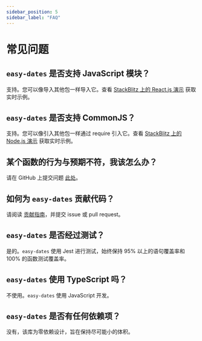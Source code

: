 ```yaml
---
sidebar_position: 5
sidebar_label: "FAQ"
---
```


# 常见问题

## `easy-dates` 是否支持 JavaScript 模块？

支持。您可以像导入其他包一样导入它。查看 [StackBlitz 上的 React.js 演示](https://stackblitz.com/edit/easy-dates-demo?file=src/App.js) 获取实时示例。

## `easy-dates` 是否支持 CommonJS？

支持。您可以像引入其他包一样通过 require 引入它。查看 [StackBlitz 上的 Node.js 演示](https://stackblitz.com/edit/easy-dates-nodejs?file=index.js) 获取实时示例。

## 某个函数的行为与预期不符，我该怎么办？

请在 GitHub 上提交问题 [此处](https://github.com/sandypockets/easy-dates/issues)。

## 如何为 `easy-dates` 贡献代码？

请阅读 [贡献指南](../contributing)，并提交 issue 或 pull request。

## `easy-dates` 是否经过测试？

是的。`easy-dates` 使用 Jest 进行测试，始终保持 95% 以上的语句覆盖率和 100% 的函数测试覆盖率。

## `easy-dates` 使用 TypeScript 吗？

不使用。`easy-dates` 使用 JavaScript 开发。

## `easy-dates` 是否有任何依赖项？

没有，该库为零依赖设计，旨在保持尽可能小的体积。
